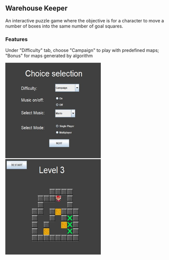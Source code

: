 ## Warehouse Keeper

An interactive puzzle game where the objective is for a character to move a number of boxes into the same number of goal squares.

### Features
Under "Difficulty" tab, choose "Campaign" to play with predefined maps; "Bonus" for maps generated by algorithm

<img src="/images/Capture1.JPG" width="300" height="300" />

<img src="/images/Capture2.JPG" width="300" height="300" />
